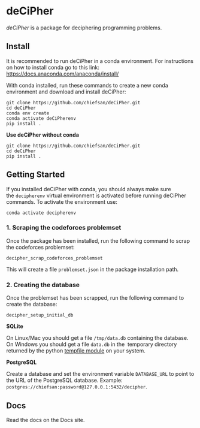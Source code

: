 # deCiPher

_deCiPher_ is a package for deciphering programming problems.

## Install

It is recommended to run deCiPher in a conda environment. For instructions on how to install conda go to this link: https://docs.anaconda.com/anaconda/install/

With conda installed, run these commands to create a new conda environment and download and install deCiPher:

```shell
git clone https://github.com/chiefsan/deCiPher.git
cd deCiPher
conda env create
conda activate deCiPherenv
pip install .
```

**Use deCiPher without conda**

```shell
git clone https://github.com/chiefsan/deCiPher.git
cd deCiPher
pip install .
```





## Getting Started

If you installed deCiPher with conda, you should always make sure the `decipherenv` virtual environment is activated before running deCiPher commands. To activate the environment use:

```shell
conda activate decipherenv
```

### 1. Scraping the codeforces problemset

Once the package has been installed, run the following command to scrap the codeforces problemset:

```shell
decipher_scrap_codeforces_problemset
```

This will create a file `problemset.json` in the package installation path.

### 2. Creating the database

Once the problemset has been scrapped, run the following command to create the database:

```shell
decipher_setup_initial_db
```

**SQLite**

On Linux/Mac you should get a file `/tmp/data.db` containing the database. On Windows you should get a file `data.db` in the  temporary directory returned by the python [tempfile module](https://docs.python.org/3/library/tempfile.html) on your system.

**PostgreSQL**

Create a database and set the environment variable `DATABASE_URL` to point to the URL of the PostgreSQL database. Example: `postgres://chiefsan:password@127.0.0.1:5432/decipher`.

## Docs

Read the docs on the Docs site.
